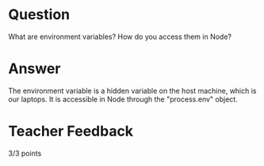 # Question

What are environment variables? How do you access them in Node?

# Answer

The environment variable is a hidden variable on the host machine, which is our laptops. It is accessible in Node through the "process.env" object.

# Teacher Feedback

3/3 points
